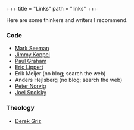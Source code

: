 +++
title = "Links"
path = "links"
+++

Here are some thinkers and writers I recommend.

### Code

- [Mark Seeman](http://blog.ploeh.dk/)
- [Jimmy Koppel](https://www.pathsensitive.com/)
- [Paul Graham](http://paulgraham.com/articles.html)
- [Eric Lippert](https://ericlippert.com/)
- Erik Meijer (no blog; search the web)
- Anders Hejlsberg (no blog; search the web)
- [Peter Norvig](https://norvig.com/)
- [Joel Spolsky](https://www.joelonsoftware.com/)

### Theology

- [Derek Griz](https://hobotheology.com)
